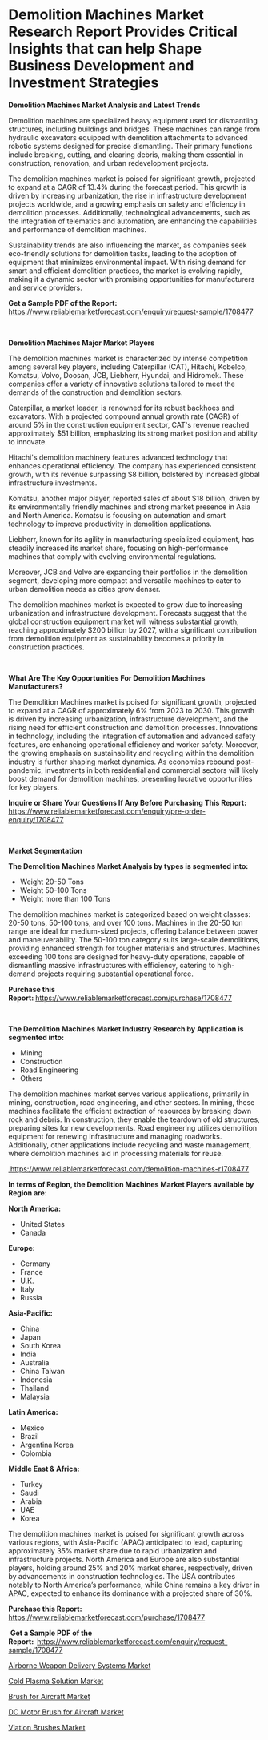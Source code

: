 <p><h1>Demolition Machines Market Research Report Provides Critical Insights that can help Shape Business Development and Investment Strategies</h1></p><p><strong>Demolition Machines Market Analysis and Latest Trends</strong></p>
<p><p>Demolition machines are specialized heavy equipment used for dismantling structures, including buildings and bridges. These machines can range from hydraulic excavators equipped with demolition attachments to advanced robotic systems designed for precise dismantling. Their primary functions include breaking, cutting, and clearing debris, making them essential in construction, renovation, and urban redevelopment projects.</p><p>The demolition machines market is poised for significant growth, projected to expand at a CAGR of 13.4% during the forecast period. This growth is driven by increasing urbanization, the rise in infrastructure development projects worldwide, and a growing emphasis on safety and efficiency in demolition processes. Additionally, technological advancements, such as the integration of telematics and automation, are enhancing the capabilities and performance of demolition machines. </p><p>Sustainability trends are also influencing the market, as companies seek eco-friendly solutions for demolition tasks, leading to the adoption of equipment that minimizes environmental impact. With rising demand for smart and efficient demolition practices, the market is evolving rapidly, making it a dynamic sector with promising opportunities for manufacturers and service providers.</p></p>
<p><strong>Get a Sample PDF of the Report:&nbsp;</strong> <a href="https://www.reliablemarketforecast.com/enquiry/request-sample/1708477?utm_campaign=1893&utm_medium=2&utm_source=Github&utm_content=ia&utm_term=28022025&utm_id=demolition-machines">https://www.reliablemarketforecast.com/enquiry/request-sample/1708477</a></p>
<p>&nbsp;</p>
<p><strong>Demolition Machines Major Market Players</strong></p>
<p><p>The demolition machines market is characterized by intense competition among several key players, including Caterpillar (CAT), Hitachi, Kobelco, Komatsu, Volvo, Doosan, JCB, Liebherr, Hyundai, and Hidromek. These companies offer a variety of innovative solutions tailored to meet the demands of the construction and demolition sectors.</p><p>Caterpillar, a market leader, is renowned for its robust backhoes and excavators. With a projected compound annual growth rate (CAGR) of around 5% in the construction equipment sector, CAT's revenue reached approximately $51 billion, emphasizing its strong market position and ability to innovate.</p><p>Hitachi's demolition machinery features advanced technology that enhances operational efficiency. The company has experienced consistent growth, with its revenue surpassing $8 billion, bolstered by increased global infrastructure investments.</p><p>Komatsu, another major player, reported sales of about $18 billion, driven by its environmentally friendly machines and strong market presence in Asia and North America. Komatsu is focusing on automation and smart technology to improve productivity in demolition applications.</p><p>Liebherr, known for its agility in manufacturing specialized equipment, has steadily increased its market share, focusing on high-performance machines that comply with evolving environmental regulations.</p><p>Moreover, JCB and Volvo are expanding their portfolios in the demolition segment, developing more compact and versatile machines to cater to urban demolition needs as cities grow denser.</p><p>The demolition machines market is expected to grow due to increasing urbanization and infrastructure development. Forecasts suggest that the global construction equipment market will witness substantial growth, reaching approximately $200 billion by 2027, with a significant contribution from demolition equipment as sustainability becomes a priority in construction practices.</p></p>
<p>&nbsp;</p>
<p><strong>What Are The Key Opportunities For Demolition Machines Manufacturers?</strong></p>
<p><p>The Demolition Machines market is poised for significant growth, projected to expand at a CAGR of approximately 6% from 2023 to 2030. This growth is driven by increasing urbanization, infrastructure development, and the rising need for efficient construction and demolition processes. Innovations in technology, including the integration of automation and advanced safety features, are enhancing operational efficiency and worker safety. Moreover, the growing emphasis on sustainability and recycling within the demolition industry is further shaping market dynamics. As economies rebound post-pandemic, investments in both residential and commercial sectors will likely boost demand for demolition machines, presenting lucrative opportunities for key players.</p></p>
<p><strong>Inquire or Share Your Questions If Any Before Purchasing This Report:</strong> <a href="https://www.reliablemarketforecast.com/enquiry/pre-order-enquiry/1708477?utm_campaign=1893&utm_medium=2&utm_source=Github&utm_content=ia&utm_term=28022025&utm_id=demolition-machines">https://www.reliablemarketforecast.com/enquiry/pre-order-enquiry/1708477</a></p>
<p>&nbsp;</p>
<p><strong>Market Segmentation</strong></p>
<p><strong>The Demolition Machines Market Analysis by types is segmented into:</strong></p>
<p><ul><li>Weight 20-50 Tons</li><li>Weight 50-100 Tons</li><li>Weight more than 100 Tons</li></ul></p>
<p><p>The demolition machines market is categorized based on weight classes: 20-50 tons, 50-100 tons, and over 100 tons. Machines in the 20-50 ton range are ideal for medium-sized projects, offering balance between power and maneuverability. The 50-100 ton category suits large-scale demolitions, providing enhanced strength for tougher materials and structures. Machines exceeding 100 tons are designed for heavy-duty operations, capable of dismantling massive infrastructures with efficiency, catering to high-demand projects requiring substantial operational force.</p></p>
<p><strong>Purchase this Report:&nbsp;</strong><a href="https://www.reliablemarketforecast.com/purchase/1708477?utm_campaign=1893&utm_medium=2&utm_source=Github&utm_content=ia&utm_term=28022025&utm_id=demolition-machines">https://www.reliablemarketforecast.com/purchase/1708477</a></p>
<p>&nbsp;</p>
<p><strong>The Demolition Machines Market Industry Research by Application is segmented into:</strong></p>
<p><ul><li>Mining</li><li>Construction</li><li>Road Engineering</li><li>Others</li></ul></p>
<p><p>The demolition machines market serves various applications, primarily in mining, construction, road engineering, and other sectors. In mining, these machines facilitate the efficient extraction of resources by breaking down rock and debris. In construction, they enable the teardown of old structures, preparing sites for new developments. Road engineering utilizes demolition equipment for renewing infrastructure and managing roadworks. Additionally, other applications include recycling and waste management, where demolition machines aid in processing materials for reuse.</p></p>
<p><a href="https://www.reliablemarketforecast.com/demolition-machines-r1708477?utm_campaign=1893&utm_medium=2&utm_source=Github&utm_content=ia&utm_term=28022025&utm_id=demolition-machines">&nbsp;https://www.reliablemarketforecast.com/demolition-machines-r1708477</a></p>
<p><strong>In terms of Region, the Demolition Machines Market Players available by Region are:</strong></p>
<p>
    <p> <strong> North America: </strong>
        <ul>
            <li>United States</li>
            <li>Canada</li>
        </ul>
        </p> 
    <p> <strong> Europe: </strong>
        <ul>
            <li>Germany</li>
            <li>France</li>
            <li>U.K.</li>
            <li>Italy</li>
            <li>Russia</li>
        </ul>
        </p> 
    <p> <strong> Asia-Pacific: </strong>
        <ul>
            <li>China</li>
            <li>Japan</li>
            <li>South Korea</li>
            <li>India</li>
            <li>Australia</li>
            <li>China Taiwan</li>
            <li>Indonesia</li>
            <li>Thailand</li>
            <li>Malaysia</li>
        </ul>
        </p> 
    <p> <strong> Latin America: </strong>
        <ul>
            <li>Mexico</li>
            <li>Brazil</li>
            <li>Argentina Korea</li>
            <li>Colombia</li>
        </ul>
        </p> 
    <p> <strong> Middle East & Africa: </strong>
        <ul>
            <li>Turkey</li>
            <li>Saudi</li>
            <li>Arabia</li>
            <li>UAE</li>
            <li>Korea</li>
        </ul>
    </p>
    </p>
<p><p>The demolition machines market is poised for significant growth across various regions, with Asia-Pacific (APAC) anticipated to lead, capturing approximately 35% market share due to rapid urbanization and infrastructure projects. North America and Europe are also substantial players, holding around 25% and 20% market shares, respectively, driven by advancements in construction technologies. The USA contributes notably to North America’s performance, while China remains a key driver in APAC, expected to enhance its dominance with a projected share of 30%.</p></p>
<p><strong>Purchase this Report: </strong><a href="https://www.reliablemarketforecast.com/purchase/1708477?utm_campaign=1893&utm_medium=2&utm_source=Github&utm_content=ia&utm_term=28022025&utm_id=demolition-machines">https://www.reliablemarketforecast.com/purchase/1708477</a></p>
<p>&nbsp;<strong>Get a Sample PDF of the Report:&nbsp;&nbsp;</strong><a href="https://www.reliablemarketforecast.com/enquiry/request-sample/1708477?utm_campaign=1893&utm_medium=2&utm_source=Github&utm_content=ia&utm_term=28022025&utm_id=demolition-machines">https://www.reliablemarketforecast.com/enquiry/request-sample/1708477</a></p>
<p><strong></strong></p>
<p><p><a href="https://github.com/AshrafKhan865/Market-Research-Report-List-1/blob/main/airborne-weapon-delivery-systems-market.md?utm_campaign=1893&utm_medium=2&utm_source=Github&utm_content=ia&utm_term=28022025&utm_id=demolition-machines">Airborne Weapon Delivery Systems Market</a></p><p><a href="https://github.com/gullattedenna/Market-Research-Report-List-1/blob/main/cold-plasma-solution-market.md?utm_campaign=1893&utm_medium=2&utm_source=Github&utm_content=ia&utm_term=28022025&utm_id=demolition-machines">Cold Plasma Solution Market</a></p><p><a href="https://github.com/chungwimbu4/Market-Research-Report-List-1/blob/main/brush-for-aircraft-market.md?utm_campaign=1893&utm_medium=2&utm_source=Github&utm_content=ia&utm_term=28022025&utm_id=demolition-machines">Brush for Aircraft Market</a></p><p><a href="https://github.com/ilonaenterline65/Market-Research-Report-List-1/blob/main/dc-motor-brush-for-aircraft-market.md?utm_campaign=1893&utm_medium=2&utm_source=Github&utm_content=ia&utm_term=28022025&utm_id=demolition-machines">DC Motor Brush for Aircraft Market</a></p><p><a href="https://github.com/bolalfredia7777/Market-Research-Report-List-1/blob/main/viation-brushes-market.md?utm_campaign=1893&utm_medium=2&utm_source=Github&utm_content=ia&utm_term=28022025&utm_id=demolition-machines">Viation Brushes Market</a></p></p>